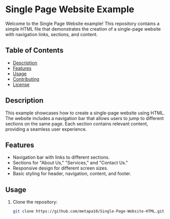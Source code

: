 # Single Page Website Example

Welcome to the Single Page Website example! This repository contains a simple HTML file that demonstrates the creation of a single-page website with navigation links, sections, and content.

## Table of Contents
- [Description](#description)
- [Features](#features)
- [Usage](#usage)
- [Contributing](#contributing)
- [License](#license)

## Description

This example showcases how to create a single-page website using HTML. The website includes a navigation bar that allows users to jump to different sections on the same page. Each section contains relevant content, providing a seamless user experience.

## Features

- Navigation bar with links to different sections.
- Sections for "About Us," "Services," and "Contact Us."
- Responsive design for different screen sizes.
- Basic styling for header, navigation, content, and footer.

## Usage

1. Clone the repository:

   ```bash
   git clone https://github.com/metapa10/Single-Page-Website-HTML.git
